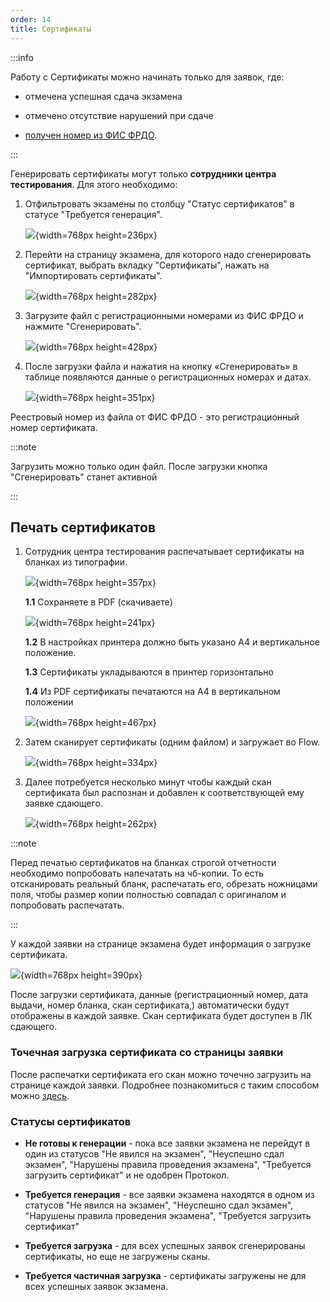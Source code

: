 ```yaml
---
order: 14
title: Сертификаты
---
```


:::info 

Работу с Сертификаты можно начинать только для заявок, где:

-  отмечена успешная сдача экзамена

-  отмечено отсутствие нарушений при сдаче

-  [получен номер из ФИС ФРДО](./../vygruzka-dannykh-po-shablonu-fis-frdo).

:::

Генерировать сертификаты могут только **сотрудники центра тестирования**. Для этого необходимо:

1. Отфильтровать экзамены по столбцу "Статус сертификатов" в статусе "Требуется генерация".

   ![](./sertifikaty.png){width=768px height=236px}

2. Перейти на страницу экзамена, для которого надо сгенерировать сертификат, выбрать вкладку "Сертификаты", нажать на "Импортировать сертификаты".

   ![](./sertifikaty-2.png){width=768px height=282px}

3. Загрузите файл с регистрационными номерами из ФИС ФРДО и нажмите "Сгенерировать".

   ![](./sertifikaty-3.png){width=768px height=428px}

4. После загрузки файла и нажатия на кнопку «Сгенерировать» в таблице появляются данные о регистрационных номерах и датах.

   ![](./sertifikaty-4.png){width=768px height=351px}

Реестровый номер из файла от ФИС ФРДО - это регистрационный номер сертификата.

:::note 

Загрузить можно только один файл. После загрузки кнопка "Сгенерировать" станет активной

:::

## **Печать сертификатов**

1. Сотрудник центра тестирования распечатывает сертификаты на бланках из типографии.

   ![](./sertifikaty-5.png){width=768px height=357px}

   **1\.1** Сохраняете в PDF (скачиваете)

   ![](./sertifikaty-6.png){width=768px height=241px}

   **1\.2** В настройках принтера должно быть указано А4 и вертикальное положение.

   **1\.3** Сертификаты укладываются в принтер горизонтально

   **1\.4** Из PDF сертификаты печатаются на А4 в вертикальном положении

   ![](./sertifikaty-7.png){width=768px height=467px}

2. Затем сканирует сертификаты (одним файлом) и загружает во Flow.

   ![](./sertifikaty-8.png){width=768px height=334px}

3. Далее потребуется несколько минут чтобы каждый скан сертификата был распознан и добавлен к соответствующей ему заявке сдающего.

   ![](./sertifikaty-9.png){width=768px height=262px}

:::note 

Перед печатью сертификатов на бланках строгой отчетности необходимо попробовать напечатать на чб-копии. То есть отсканировать реальный бланк, распечатать его, обрезать ножницами поля, чтобы размер копии полностью совпадал с оригиналом и попробовать распечатать.

:::

У каждой заявки на странице экзамена будет информация о загрузке сертификата.

![](./sertifikaty-10.png){width=768px height=390px}

После загрузки сертификата, данные (регистрационный номер, дата выдачи, номер бланка, скан сертификата,) автоматически будут отображены в каждой заявке. Скан сертификата будет доступен в ЛК сдающего.

### **Точечная загрузка сертификата со страницы заявки**

После распечатки сертификата его скан можно точечно загрузить на странице каждой заявки. Подробнее познакомиться с таким способом можно [здесь](https://informa.gitbook.io/immigraciya/flow.-rabota-s-dokumentami/sertifikaty/zagruzka-skana-sertifikata-v-zayavku).

### **Статусы сертификатов**

-  **Не готовы к генерации** - пока все заявки экзамена не перейдут в один из статусов "Не явился на экзамен", "Неуспешно сдал экзамен", "Нарушены правила проведения экзамена", "Требуется загрузить сертификат" и не одобрен Протокол.

-  **Требуется генерация** - все заявки экзамена находятся в одном из статусов "Не явился на экзамен", "Неуспешно сдал экзамен", "Нарушены правила проведения экзамена", "Требуется загрузить сертификат"

-  **Требуется загрузка** - для всех успешных заявок сгенерированы сертификаты, но еще не загружены сканы.

-  **Требуется частичная загрузка** - сертификаты загружены не для всех успешных заявок экзамена.